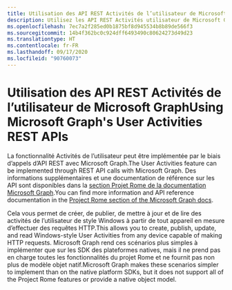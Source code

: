 ```yaml
---
title: Utilisation des API REST Activités de l’utilisateur de Microsoft Graph
description: Utilisez les API REST Activités utilisateur de Microsoft Graph pour créer, publier, mettre à jour et lire des activités utilisateur de type Windows.
ms.openlocfilehash: 7ec7a2f285ed0b1875bf8d945534b8b89de566f3
ms.sourcegitcommit: 14b4f362bc0c924dff6493490c80624273d49d23
ms.translationtype: HT
ms.contentlocale: fr-FR
ms.lasthandoff: 09/17/2020
ms.locfileid: "90760073"
---
```

# <a name="using-microsoft-graphs-user-activities-rest-apis"></a><span data-ttu-id="bfeb5-103">Utilisation des API REST Activités de l’utilisateur de Microsoft Graph</span><span class="sxs-lookup"><span data-stu-id="bfeb5-103">Using Microsoft Graph's User Activities REST APIs</span></span>

<span data-ttu-id="bfeb5-104">La fonctionnalité Activités de l’utilisateur peut être implémentée par le biais d’appels d’API REST avec Microsoft Graph.</span><span class="sxs-lookup"><span data-stu-id="bfeb5-104">The User Activities feature can be implemented through REST API calls with Microsoft Graph.</span></span> <span data-ttu-id="bfeb5-105">Des informations supplémentaires et une documentation de référence sur les API sont disponibles dans la [section Projet Rome de la documentation Microsoft Graph](https://developer.microsoft.com/graph/docs/api-reference/beta/resources/project_rome_overview#activities).</span><span class="sxs-lookup"><span data-stu-id="bfeb5-105">You can find more information and API reference documentation in the [Project Rome section of the Microsoft Graph docs](https://developer.microsoft.com/graph/docs/api-reference/beta/resources/project_rome_overview#activities).</span></span>

<span data-ttu-id="bfeb5-106">Cela vous permet de créer, de publier, de mettre à jour et de lire des activités de l’utilisateur de style Windows à partir de tout appareil en mesure d’effectuer des requêtes HTTP.</span><span class="sxs-lookup"><span data-stu-id="bfeb5-106">This allows you to create, publish, update, and read Windows-style User Activities from any device capable of making HTTP requests.</span></span> <span data-ttu-id="bfeb5-107">Microsoft Graph rend ces scénarios plus simples à implémenter que sur les SDK des plateformes natives, mais il ne prend pas en charge toutes les fonctionnalités du projet Rome et ne fournit pas non plus de modèle objet natif.</span><span class="sxs-lookup"><span data-stu-id="bfeb5-107">Microsoft Graph makes these scenarios simpler to implement than on the native platform SDKs, but it does not support all of the Project Rome features or provide a native object model.</span></span>